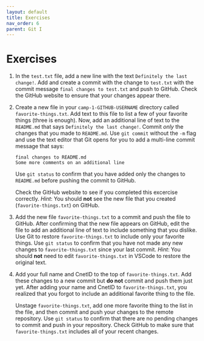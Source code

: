 ```yaml
---
layout: default
title: Exercises
nav_order: 6
parent: Git I
---
```


# Exercises

 1. In the `test.txt` file, add a new line with the text `Definitely the
    last change!`. Add and create a commit with the change to `test.txt`
    with the commit message `final changes to test.txt` and push to
    GitHub. Check the GitHub website to ensure that your changes appear
    there.
 2. Create a new file in your `camp-1-GITHUB-USERNAME` directory called
    `favorite-things.txt`. Add text to this file to list a few of your
    favorite things (three is enough). Now, add an additional line of text to the
    `README.md` that says `Definitely the last change!`. Commit *only*
    the changes that you made to `README.md`. Use `git commit` without
    the `-m` flag and use the text editor that Git opens for you to add
    a multi-line commit message that says:
    
        final changes to README.md
        Some more comments on an additional line
    
    Use `git status` to confirm that you have added only the changes to
    `README.md` before pushing the commit to GitHub.
    
    Check the GitHub website to see if you completed this excercise
    correctly. *Hint*: You should **not** see the new file that you
    created (`favorite-things.txt`) on GitHub.
 3. Add the new file `favorite-things.txt` to a commit and push the file
    to GitHub. After confirming that the new file appears on GitHub,
    edit the file to add an additional line of text to include something
    that you dislike. Use Git to restore `favorite-things.txt` to
    include only your favorite things. Use `git status` to confirm that
    you have not made any new changes to `favorite-things.txt` since
    your last commit. *Hint*: You should **not** need to edit
    `favorite-things.txt` in VSCode to restore the original text.
 4. Add your full name and CnetID to the top of `favorite-things.txt`.
    Add these changes to a new commit but **do not** commit and push them
    just yet. After adding your name and CnetID to `favorite-things.txt`, you realized that you forgot to include an additional favorite thing to the file.
    
    Unstage `favorite-things.txt`, add one more favorite thing to the list in
    the file, and then commit and push your changes to the remote
    repository. Use `git status` to confirm that there are no pending
    changes to commit and push in your repository. Check GitHub to make
    sure that `favorite-things.txt` includes all of your recent changes.
